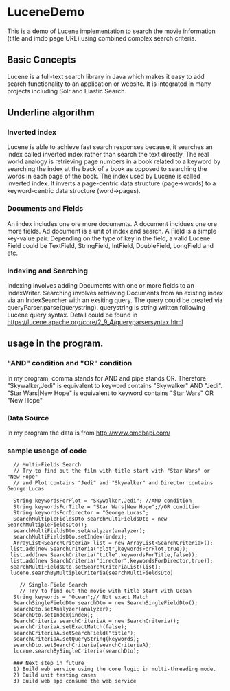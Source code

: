 # LuceneDemo
This is a demo of Lucene implementation to search the movie information (title and imdb page URL) using combined complex search criteria.

## Basic Concepts
Lucene is a full-text search library in Java which makes it easy to add search functionality to an application or website. It is integrated in many projects including Solr and Elastic Search.

## Underline algorithm

### Inverted index
Lucene is able to achieve fast search responses because, it searches an index called inverted index rather than search the text directly. The real world analogy is retrieving page numbers in a book related to a keyword by searching the index at the back of a book as opposed to searching the words in each page of the book. The index used by Lucene is called inverted index. It inverts a page-centric data structure (page->words) to a keyword-centric data structure (word->pages).

### Documents and Fields
An index includes one ore more documents. A document incldues one ore more fields. Ad document is a unit of index and search. A Field is a simple key-value pair. Depending on the type of key in the field, a valid Lucene Field could be TextField, StringField, IntField, DoubleField, LongField and etc.

### Indexing and Searching
Indexing involves adding Documents with one or more fields to an IndexWriter. Searching involves retrieving Documents from an existing index via an IndexSearcher with an exsiting query. The query could be created via queryParser.parse(querystring). querystring is string written following Lucene query syntax. Detail could be found in https://lucene.apache.org/core/2_9_4/queryparsersyntax.html

## usage in the program.

### "AND" condition and "OR" condition
In my program, comma stands for AND and pipe stands OR. Therefore "Skywalker,Jedi" is equivalent to keyword contains "Skywalker" AND "Jedi". "Star Wars|New Hope" is equivalent to keyword contains "Star Wars" OR "New Hope"

### Data Source
In my program the data is from http://www.omdbapi.com/

### sample useage of code
	  // Multi-Fields Search
	  // Try to find out the film with title start with "Star Wars" or "New Hope" 
	  // and Plot contains "Jedi" and "Skywalker" and Director contains George Lucas
	  
	  String keywordsForPlot = "Skywalker,Jedi"; //AND condition
	  String keywordsForTitle = "Star Wars|New Hope";//OR condition
	  String keywordsForDirector = "George Lucas";
	  SearchMultipleFieldsDto searchMultiFieldsDto = new SearchMultipleFieldsDto();
	  searchMultiFieldsDto.setAnalyzer(analyzer);
	  searchMultiFieldsDto.setIndex(index);
	  ArrayList<SearchCriteria> list = new ArrayList<SearchCriteria>();
	 list.add(new SearchCriteria("plot",keywordsForPlot,true));
	 list.add(new SearchCriteria("title",keywordsForTitle,false));
	 list.add(new SearchCriteria("director",keywordsForDirector,true));
	 searchMultiFieldsDto.setSearchCriteriaList(list); 
	 lucene.searchByMultipleCriteria(searchMultiFieldsDto)
	 
	 	// Single-Field Search
	 	// Try to find out the movie with title start with Ocean
	  String keywords = "Ocean";// Not exact Match
	  SearchSingleFieldDto searchDto = new SearchSingleFieldDto();
	  searchDto.setAnalyzer(analyzer);
	  searchDto.setIndex(index);
	  SearchCriteria searchCriteriaA = new SearchCriteria(); 
	  searchCriteriaA.setExactMatch(false);
	  searchCriteriaA.setSearchField("title");
	  searchCriteriaA.setQueryString(keywords);
	  searchDto.setSearchCriteria(searchCriteriaA);
	  lucene.searchBySingleCriteria(searchDto);
	  
	  ### Next step in future
	  1) Build web service using the core logic in multi-threading mode.
	  2) Build unit testing cases
	  3) Build web app consume the web service
